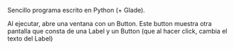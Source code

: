 Sencillo programa escrito en Python (+ Glade).

Al ejecutar, abre una ventana con un Button. Este button muestra otra pantalla que consta de una Label y un Button (que al hacer click, cambia el texto del Label)
